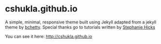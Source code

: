 # cshukla.github.io

A simple, minimal, responsive theme built using Jekyll adapted from a jekyll theme by [bchetty](https://github.com/bchetty/jekyllBasic). Special thanks go to tutorials written by [Stephanie Hicks](https://github.com/stephaniehicks)

You can see it here: http://cshukla.github.io
